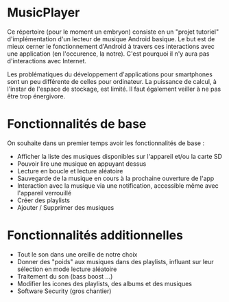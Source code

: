 # MusicPlayer

Ce répertoire (pour le moment un embryon) consiste en un "projet tutoriel" d'implémentation d'un lecteur de musique Android basique.
Le but est de mieux cerner le fonctionnement d'Android à travers ces interactions avec une application (en l'occurence, la notre). C'est pourquoi il n'y aura pas d'interactions avec Internet.

Les problématiques du développement d'applications pour smartphones sont un peu différente de celles pour ordinateur. La puissance de calcul, à l'instar de l'espace de stockage, est limité. Il faut également veiller à ne pas être trop énergivore.

# Fonctionnalités de base

On souhaite dans un premier temps avoir les fonctionnalités de base :
 - Afficher la liste des musiques disponibles sur l'appareil et/ou la carte SD
 - Pouvoir lire une musique en appuyant dessus
  - Lecture en boucle et lecture aléatoire
  - Sauvegarde de la musique en cours à la prochaine ouverture de l'app
  - Interaction avec la musique via une notification, accessible même avec l'appareil verrouillé
 - Créer des playlists
  - Ajouter / Supprimer des musiques
  
# Fonctionnalités additionnelles

 - Tout le son dans une oreille de notre choix
 - Donner des "poids" aux musiques dans des playlists, influant sur leur sélection en mode lecture aléatoire
 - Traitement du son (bass boost ...)
 - Modifier les icones des playlists, des albums et des musiques
 - Software Security (gros chantier)
